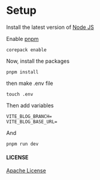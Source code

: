 # Setup

Install the latest version of [Node JS](https://nodejs.org/en/)

Enable [pnpm](https://pnpm.io/)
```
corepack enable
```


Now, install the packages

```
pnpm install
```
then make .env file 
```
touch .env
```
Then add variables
```
VITE_BLOG_BRANCH=
VITE_BLOG_BASE_URL=
```

And 
```
pnpm run dev
```

#### LICENSE
[Apache License](./LICENSE)